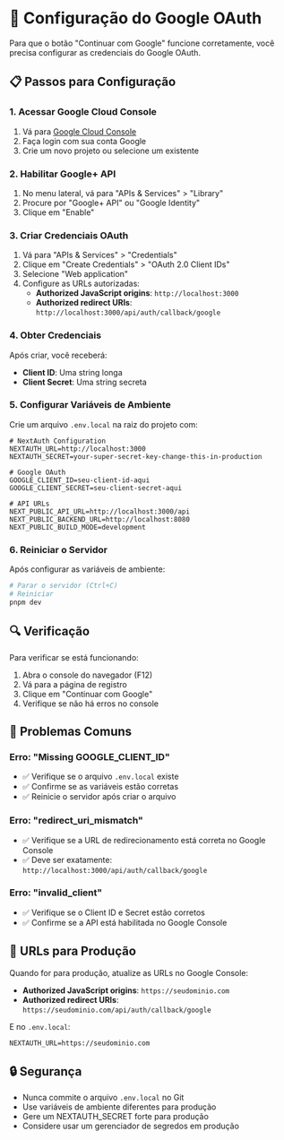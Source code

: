 # 🔐 Configuração do Google OAuth

Para que o botão "Continuar com Google" funcione corretamente, você precisa configurar as credenciais do Google OAuth.

## 📋 Passos para Configuração

### 1. Acessar Google Cloud Console
1. Vá para [Google Cloud Console](https://console.cloud.google.com/)
2. Faça login com sua conta Google
3. Crie um novo projeto ou selecione um existente

### 2. Habilitar Google+ API
1. No menu lateral, vá para "APIs & Services" > "Library"
2. Procure por "Google+ API" ou "Google Identity"
3. Clique em "Enable"

### 3. Criar Credenciais OAuth
1. Vá para "APIs & Services" > "Credentials"
2. Clique em "Create Credentials" > "OAuth 2.0 Client IDs"
3. Selecione "Web application"
4. Configure as URLs autorizadas:
   - **Authorized JavaScript origins**: `http://localhost:3000`
   - **Authorized redirect URIs**: `http://localhost:3000/api/auth/callback/google`

### 4. Obter Credenciais
Após criar, você receberá:
- **Client ID**: Uma string longa
- **Client Secret**: Uma string secreta

### 5. Configurar Variáveis de Ambiente
Crie um arquivo `.env.local` na raiz do projeto com:

```env
# NextAuth Configuration
NEXTAUTH_URL=http://localhost:3000
NEXTAUTH_SECRET=your-super-secret-key-change-this-in-production

# Google OAuth
GOOGLE_CLIENT_ID=seu-client-id-aqui
GOOGLE_CLIENT_SECRET=seu-client-secret-aqui

# API URLs
NEXT_PUBLIC_API_URL=http://localhost:3000/api
NEXT_PUBLIC_BACKEND_URL=http://localhost:8080
NEXT_PUBLIC_BUILD_MODE=development
```

### 6. Reiniciar o Servidor
Após configurar as variáveis de ambiente:
```bash
# Parar o servidor (Ctrl+C)
# Reiniciar
pnpm dev
```

## 🔍 Verificação

Para verificar se está funcionando:
1. Abra o console do navegador (F12)
2. Vá para a página de registro
3. Clique em "Continuar com Google"
4. Verifique se não há erros no console

## 🚨 Problemas Comuns

### Erro: "Missing GOOGLE_CLIENT_ID"
- ✅ Verifique se o arquivo `.env.local` existe
- ✅ Confirme se as variáveis estão corretas
- ✅ Reinicie o servidor após criar o arquivo

### Erro: "redirect_uri_mismatch"
- ✅ Verifique se a URL de redirecionamento está correta no Google Console
- ✅ Deve ser exatamente: `http://localhost:3000/api/auth/callback/google`

### Erro: "invalid_client"
- ✅ Verifique se o Client ID e Secret estão corretos
- ✅ Confirme se a API está habilitada no Google Console

## 📱 URLs para Produção

Quando for para produção, atualize as URLs no Google Console:
- **Authorized JavaScript origins**: `https://seudominio.com`
- **Authorized redirect URIs**: `https://seudominio.com/api/auth/callback/google`

E no `.env.local`:
```env
NEXTAUTH_URL=https://seudominio.com
```

## 🔒 Segurança

- Nunca commite o arquivo `.env.local` no Git
- Use variáveis de ambiente diferentes para produção
- Gere um NEXTAUTH_SECRET forte para produção
- Considere usar um gerenciador de segredos em produção 